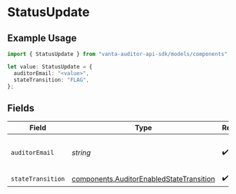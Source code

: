 # StatusUpdate

## Example Usage

```typescript
import { StatusUpdate } from "vanta-auditor-api-sdk/models/components";

let value: StatusUpdate = {
  auditorEmail: "<value>",
  stateTransition: "FLAG",
};
```

## Fields

| Field                                                                                                | Type                                                                                                 | Required                                                                                             | Description                                                                                          |
| ---------------------------------------------------------------------------------------------------- | ---------------------------------------------------------------------------------------------------- | ---------------------------------------------------------------------------------------------------- | ---------------------------------------------------------------------------------------------------- |
| `auditorEmail`                                                                                       | *string*                                                                                             | :heavy_check_mark:                                                                                   | Email of the auditor who changed the state                                                           |
| `stateTransition`                                                                                    | [components.AuditorEnabledStateTransition](../../models/components/auditorenabledstatetransition.md) | :heavy_check_mark:                                                                                   | N/A                                                                                                  |